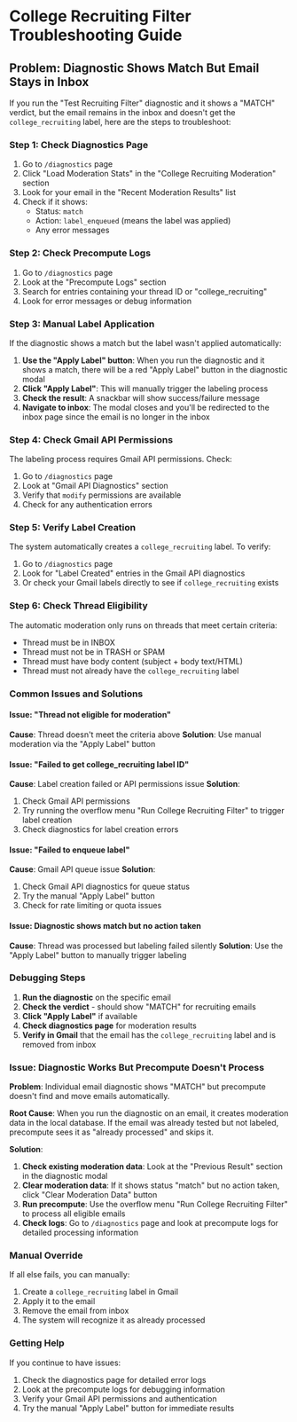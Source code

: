 # College Recruiting Filter Troubleshooting Guide

## Problem: Diagnostic Shows Match But Email Stays in Inbox

If you run the "Test Recruiting Filter" diagnostic and it shows a "MATCH" verdict, but the email remains in the inbox and doesn't get the `college_recruiting` label, here are the steps to troubleshoot:

### Step 1: Check Diagnostics Page
1. Go to `/diagnostics` page
2. Click "Load Moderation Stats" in the "College Recruiting Moderation" section
3. Look for your email in the "Recent Moderation Results" list
4. Check if it shows:
   - Status: `match`
   - Action: `label_enqueued` (means the label was applied)
   - Any error messages

### Step 2: Check Precompute Logs
1. Go to `/diagnostics` page
2. Look at the "Precompute Logs" section
3. Search for entries containing your thread ID or "college_recruiting"
4. Look for error messages or debug information

### Step 3: Manual Label Application
If the diagnostic shows a match but the label wasn't applied automatically:

1. **Use the "Apply Label" button**: When you run the diagnostic and it shows a match, there will be a red "Apply Label" button in the diagnostic modal
2. **Click "Apply Label"**: This will manually trigger the labeling process
3. **Check the result**: A snackbar will show success/failure message
4. **Navigate to inbox**: The modal closes and you'll be redirected to the inbox page since the email is no longer in the inbox

### Step 4: Check Gmail API Permissions
The labeling process requires Gmail API permissions. Check:

1. Go to `/diagnostics` page
2. Look at "Gmail API Diagnostics" section
3. Verify that `modify` permissions are available
4. Check for any authentication errors

### Step 5: Verify Label Creation
The system automatically creates a `college_recruiting` label. To verify:

1. Go to `/diagnostics` page
2. Look for "Label Created" entries in the Gmail API diagnostics
3. Or check your Gmail labels directly to see if `college_recruiting` exists

### Step 6: Check Thread Eligibility
The automatic moderation only runs on threads that meet certain criteria:

- Thread must be in INBOX
- Thread must not be in TRASH or SPAM
- Thread must have body content (subject + body text/HTML)
- Thread must not already have the `college_recruiting` label

### Common Issues and Solutions

#### Issue: "Thread not eligible for moderation"
**Cause**: Thread doesn't meet the criteria above
**Solution**: Use manual moderation via the "Apply Label" button

#### Issue: "Failed to get college_recruiting label ID"
**Cause**: Label creation failed or API permissions issue
**Solution**: 
1. Check Gmail API permissions
2. Try running the overflow menu "Run College Recruiting Filter" to trigger label creation
3. Check diagnostics for label creation errors

#### Issue: "Failed to enqueue label"
**Cause**: Gmail API queue issue
**Solution**:
1. Check Gmail API diagnostics for queue status
2. Try the manual "Apply Label" button
3. Check for rate limiting or quota issues

#### Issue: Diagnostic shows match but no action taken
**Cause**: Thread was processed but labeling failed silently
**Solution**: Use the "Apply Label" button to manually trigger labeling

### Debugging Steps

1. **Run the diagnostic** on the specific email
2. **Check the verdict** - should show "MATCH" for recruiting emails
3. **Click "Apply Label"** if available
4. **Check diagnostics page** for moderation results
5. **Verify in Gmail** that the email has the `college_recruiting` label and is removed from inbox

### Issue: Diagnostic Works But Precompute Doesn't Process

**Problem**: Individual email diagnostic shows "MATCH" but precompute doesn't find and move emails automatically.

**Root Cause**: When you run the diagnostic on an email, it creates moderation data in the local database. If the email was already tested but not labeled, precompute sees it as "already processed" and skips it.

**Solution**: 
1. **Check existing moderation data**: Look at the "Previous Result" section in the diagnostic modal
2. **Clear moderation data**: If it shows status "match" but no action taken, click "Clear Moderation Data" button
3. **Run precompute**: Use the overflow menu "Run College Recruiting Filter" to process all eligible emails
4. **Check logs**: Go to `/diagnostics` page and look at precompute logs for detailed processing information

### Manual Override

If all else fails, you can manually:
1. Create a `college_recruiting` label in Gmail
2. Apply it to the email
3. Remove the email from inbox
4. The system will recognize it as already processed

### Getting Help

If you continue to have issues:
1. Check the diagnostics page for detailed error logs
2. Look at the precompute logs for debugging information
3. Verify your Gmail API permissions and authentication
4. Try the manual "Apply Label" button for immediate results
